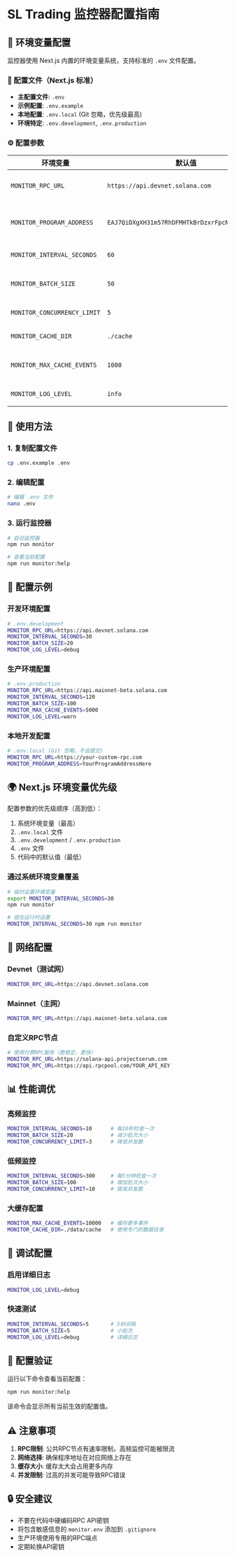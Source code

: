 # SL Trading 监控器配置指南

## 🔧 环境变量配置

监控器使用 Next.js 内置的环境变量系统，支持标准的 `.env` 文件配置。

### 📁 配置文件（Next.js 标准）

- **主配置文件**: `.env`
- **示例配置**: `.env.example`
- **本地配置**: `.env.local` (Git 忽略，优先级最高)
- **环境特定**: `.env.development`, `.env.production`

### ⚙️ 配置参数

| 环境变量 | 默认值 | 说明 |
|---------|--------|------|
| `MONITOR_RPC_URL` | `https://api.devnet.solana.com` | Solana RPC 节点地址 |
| `MONITOR_PROGRAM_ADDRESS` | `EAJ7QiDXgXH31m57RhDFMHTkBrDzxrFpcN8xUkPUqHLi` | SL Trading 程序地址 |
| `MONITOR_INTERVAL_SECONDS` | `60` | 监控间隔（秒） |
| `MONITOR_BATCH_SIZE` | `50` | 每次获取的交易数量 |
| `MONITOR_CONCURRENCY_LIMIT` | `5` | 并发请求限制 |
| `MONITOR_CACHE_DIR` | `./cache` | 缓存目录路径 |
| `MONITOR_MAX_CACHE_EVENTS` | `1000` | 最大缓存事件数量 |
| `MONITOR_LOG_LEVEL` | `info` | 日志级别 |

## 🚀 使用方法

### 1. 复制配置文件
```bash
cp .env.example .env
```

### 2. 编辑配置
```bash
# 编辑 .env 文件
nano .env
```

### 3. 运行监控器
```bash
# 启动监控器
npm run monitor

# 查看当前配置
npm run monitor:help
```

## 📖 配置示例

### 开发环境配置
```bash
# .env.development
MONITOR_RPC_URL=https://api.devnet.solana.com
MONITOR_INTERVAL_SECONDS=30
MONITOR_BATCH_SIZE=20
MONITOR_LOG_LEVEL=debug
```

### 生产环境配置
```bash
# .env.production
MONITOR_RPC_URL=https://api.mainnet-beta.solana.com
MONITOR_INTERVAL_SECONDS=120
MONITOR_BATCH_SIZE=100
MONITOR_MAX_CACHE_EVENTS=5000
MONITOR_LOG_LEVEL=warn
```

### 本地开发配置
```bash
# .env.local (Git 忽略，不会提交)
MONITOR_RPC_URL=https://your-custom-rpc.com
MONITOR_PROGRAM_ADDRESS=YourProgramAddressHere
```

## 🌍 Next.js 环境变量优先级

配置参数的优先级顺序（高到低）：
1. 系统环境变量（最高）
2. `.env.local` 文件
3. `.env.development` / `.env.production`
4. `.env` 文件
5. 代码中的默认值（最低）

### 通过系统环境变量覆盖
```bash
# 临时设置环境变量
export MONITOR_INTERVAL_SECONDS=30
npm run monitor

# 或在运行时设置
MONITOR_INTERVAL_SECONDS=30 npm run monitor
```

## 🔄 网络配置

### Devnet（测试网）
```bash
MONITOR_RPC_URL=https://api.devnet.solana.com
```

### Mainnet（主网）
```bash
MONITOR_RPC_URL=https://api.mainnet-beta.solana.com
```

### 自定义RPC节点
```bash
# 使用付费RPC服务（更稳定，更快）
MONITOR_RPC_URL=https://solana-api.projectserum.com
MONITOR_RPC_URL=https://api.rpcpool.com/YOUR_API_KEY
```

## 📊 性能调优

### 高频监控
```bash
MONITOR_INTERVAL_SECONDS=10      # 每10秒检查一次
MONITOR_BATCH_SIZE=20            # 减少批次大小
MONITOR_CONCURRENCY_LIMIT=3      # 降低并发数
```

### 低频监控
```bash
MONITOR_INTERVAL_SECONDS=300     # 每5分钟检查一次
MONITOR_BATCH_SIZE=100           # 增加批次大小
MONITOR_CONCURRENCY_LIMIT=10     # 提高并发数
```

### 大缓存配置
```bash
MONITOR_MAX_CACHE_EVENTS=10000   # 缓存更多事件
MONITOR_CACHE_DIR=./data/cache   # 使用专门的数据目录
```

## 🐛 调试配置

### 启用详细日志
```bash
MONITOR_LOG_LEVEL=debug
```

### 快速测试
```bash
MONITOR_INTERVAL_SECONDS=5       # 5秒间隔
MONITOR_BATCH_SIZE=5             # 小批次
MONITOR_LOG_LEVEL=debug          # 详细日志
```

## 📝 配置验证

运行以下命令查看当前配置：
```bash
npm run monitor:help
```

该命令会显示所有当前生效的配置值。

## ⚠️ 注意事项

1. **RPC限制**: 公共RPC节点有速率限制，高频监控可能被限流
2. **网络选择**: 确保程序地址在对应网络上存在
3. **缓存大小**: 缓存太大会占用更多内存
4. **并发限制**: 过高的并发可能导致RPC错误

## 🔒 安全建议

- 不要在代码中硬编码RPC API密钥
- 将包含敏感信息的 `monitor.env` 添加到 `.gitignore`
- 生产环境使用专用的RPC端点
- 定期轮换API密钥 